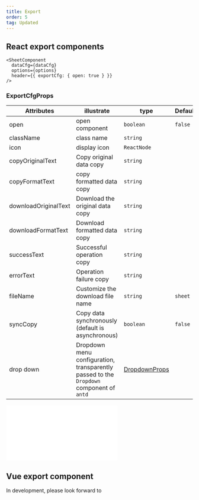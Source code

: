 ```yaml
---
title: Export
order: 5
tag: Updated
---
```


## React export components

```tsx
<SheetComponent
  dataCfg={dataCfg}
  options={options}
  header={{ exportCfg: { open: true } }}
/>
```

### ExportCfgProps

| Attributes           | illustrate                                                                              | type                                                            | Defaults | required |
| -------------------- | --------------------------------------------------------------------------------------- | --------------------------------------------------------------- | -------- | -------- |
| open                 | open component                                                                          | `boolean`                                                       | `false`  | ✓        |
| className            | class name                                                                              | `string`                                                        |          |          |
| icon                 | display icon                                                                            | `ReactNode`                                                     |          |          |
| copyOriginalText     | Copy original data copy                                                                 | `string`                                                        |          |          |
| copyFormatText       | copy formatted data copy                                                                | `string`                                                        |          |          |
| downloadOriginalText | Download the original data copy                                                         | `string`                                                        |          |          |
| downloadFormatText   | Download formatted data copy                                                            | `string`                                                        |          |          |
| successText          | Successful operation copy                                                               | `string`                                                        |          |          |
| errorText            | Operation failure copy                                                                  | `string`                                                        |          |          |
| fileName             | Customize the download file name                                                        | `string`                                                        | `sheet`  |          |
| syncCopy             | Copy data synchronously (default is asynchronous)                                       | `boolean`                                                       | `false`  |          |
| drop down            | Dropdown menu configuration, transparently passed to the `Dropdown` component of `antd` | [DropdownProps](https://ant.design/components/dropdown-cn/#API) |          |          |

<embed src="@/docs/common/copy-export.en.md"></embed>

## Vue export component

In development, please look forward to
